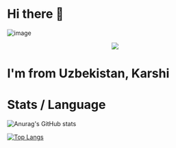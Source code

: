 # Hi there 👋

![image](https://github.com/halfrost/halfrost/blob/master/icons/header_.png)

<p align="center">
<img src="https://readme-typing-svg.herokuapp.com?size=18&duration=6000&lines=Frontend+Developer"></img>
</p>

# I'm from Uzbekistan, Karshi

# Stats / Language

![Anurag's GitHub stats](https://github-readme-stats.vercel.app/api?username=NurmamatovOzodbek&show_icons=true&theme=radical)

[![Top Langs](https://github-readme-stats.vercel.app/api/top-langs/?username=NurmamatovOzodbek&layout=compact)](https://github.com/anuraghazra/github-readme-stats)
